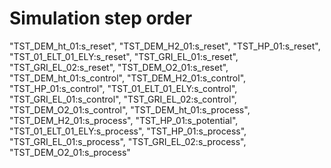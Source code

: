 # Simulation step order
"TST_DEM_ht_01:s_reset",
"TST_DEM_H2_01:s_reset",
"TST_HP_01:s_reset",
"TST_01_ELT_01_ELY:s_reset",
"TST_GRI_EL_01:s_reset",
"TST_GRI_EL_02:s_reset",
"TST_DEM_O2_01:s_reset",
"TST_DEM_ht_01:s_control",
"TST_DEM_H2_01:s_control",
"TST_HP_01:s_control",
"TST_01_ELT_01_ELY:s_control",
"TST_GRI_EL_01:s_control",
"TST_GRI_EL_02:s_control",
"TST_DEM_O2_01:s_control",
"TST_DEM_ht_01:s_process",
"TST_DEM_H2_01:s_process",
"TST_HP_01:s_potential",
"TST_01_ELT_01_ELY:s_process",
"TST_HP_01:s_process",
"TST_GRI_EL_01:s_process",
"TST_GRI_EL_02:s_process",
"TST_DEM_O2_01:s_process"

